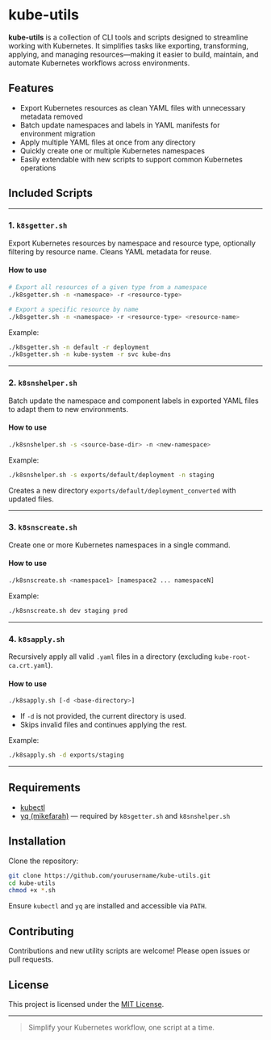 # kube-utils

**kube-utils** is a collection of CLI tools and scripts designed to streamline working with Kubernetes. It simplifies tasks like exporting, transforming, applying, and managing resources—making it easier to build, maintain, and automate Kubernetes workflows across environments.

## Features

- Export Kubernetes resources as clean YAML files with unnecessary metadata removed
- Batch update namespaces and labels in YAML manifests for environment migration
- Apply multiple YAML files at once from any directory
- Quickly create one or multiple Kubernetes namespaces
- Easily extendable with new scripts to support common Kubernetes operations

## Included Scripts

---

### 1. `k8sgetter.sh`

Export Kubernetes resources by namespace and resource type, optionally filtering by resource name. Cleans YAML metadata for reuse.

#### How to use

```bash
# Export all resources of a given type from a namespace
./k8sgetter.sh -n <namespace> -r <resource-type>

# Export a specific resource by name
./k8sgetter.sh -n <namespace> -r <resource-type> <resource-name>
````

Example:

```bash
./k8sgetter.sh -n default -r deployment
./k8sgetter.sh -n kube-system -r svc kube-dns
```

---

### 2. `k8snshelper.sh`

Batch update the namespace and component labels in exported YAML files to adapt them to new environments.

#### How to use

```bash
./k8snshelper.sh -s <source-base-dir> -n <new-namespace>
```

Example:

```bash
./k8snshelper.sh -s exports/default/deployment -n staging
```

Creates a new directory `exports/default/deployment_converted` with updated files.

---

### 3. `k8snscreate.sh`

Create one or more Kubernetes namespaces in a single command.

#### How to use

```bash
./k8snscreate.sh <namespace1> [namespace2 ... namespaceN]
```

Example:

```bash
./k8snscreate.sh dev staging prod
```

---

### 4. `k8sapply.sh`

Recursively apply all valid `.yaml` files in a directory (excluding `kube-root-ca.crt.yaml`).

#### How to use

```bash
./k8sapply.sh [-d <base-directory>]
```

* If `-d` is not provided, the current directory is used.
* Skips invalid files and continues applying the rest.

Example:

```bash
./k8sapply.sh -d exports/staging
```

---

## Requirements

* [kubectl](https://kubernetes.io/docs/tasks/tools/)
* [yq (mikefarah)](https://github.com/mikefarah/yq) — required by `k8sgetter.sh` and `k8snshelper.sh`

## Installation

Clone the repository:

```bash
git clone https://github.com/yourusername/kube-utils.git
cd kube-utils
chmod +x *.sh
```

Ensure `kubectl` and `yq` are installed and accessible via `PATH`.

## Contributing

Contributions and new utility scripts are welcome! Please open issues or pull requests.

## License

This project is licensed under the [MIT License](LICENSE).

---

> Simplify your Kubernetes workflow, one script at a time.
